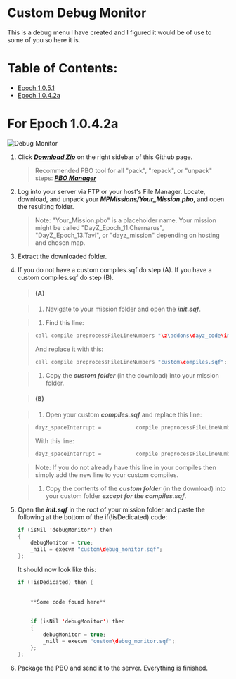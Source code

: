 Custom Debug Monitor
============


This is a debug menu I have created and I figured it would be of use to some of you so here it is.


# Table of Contents:
* [Epoch 1.0.5.1](https://github.com/noxsicarius/Custom-Debug-Monitor/tree/1.0.5.1#for-epoch-1051)
* [Epoch 1.0.4.2a](https://github.com/noxsicarius/Custom-Debug-Monitor/tree/1.0.4.2#for-epoch-1051)


# For Epoch 1.0.4.2a

![Debug Monitor](https://fbcdn-sphotos-f-a.akamaihd.net/hphotos-ak-xpf1/t1.0-9/10492282_780169578712954_6075501529329797732_n.jpg)


1. Click ***[Download Zip](https://github.com/noxsicarius/Custom-Debug-Monitor/archive/1.0.4.2.zip)*** on the right sidebar of this Github page.

	> Recommended PBO tool for all "pack", "repack", or "unpack" steps: ***[PBO Manager](http://www.armaholic.com/page.php?id=16369)***

1. Log into your server via FTP or your host's File Manager. Locate, download, and unpack your ***MPMissions/Your_Mission.pbo***, and open the resulting folder.
 
	> Note: "Your_Mission.pbo" is a placeholder name. Your mission might be called "DayZ_Epoch_11.Chernarus", "DayZ_Epoch_13.Tavi", or "dayz_mission" depending on hosting and chosen map.

1. Extract the downloaded folder.

1. If you do not have a custom compiles.sqf do step (A). If you have a custom compiles.sqf do step (B).
	   
	> #### (A)

	> 1. Navigate to your mission folder and open the ***init.sqf***.

	> 1. Find this line:

	> 	~~~~java
	> 	call compile preprocessFileLineNumbers "\z\addons\dayz_code\init\compiles.sqf";
	> 	~~~~
	> 	And replace it with this:
	> 	~~~~java
	> 	call compile preprocessFileLineNumbers "custom\compiles.sqf";
	> 	~~~~

	> 1. Copy the ***custom folder*** (in the download) into your mission folder.
	
	> #### (B)

	> 1. Open your custom ***compiles.sqf*** and replace this line:

	> 	~~~~java
	>	dayz_spaceInterrupt =			compile preprocessFileLineNumbers "\z\addons\dayz_code\actions\dayz_spaceInterrupt.sqf";
	> 	~~~~
	> With this line:
	> 	~~~~java
	>	dayz_spaceInterrupt =			compile preprocessFileLineNumbers "custom\dayz_spaceInterrupt.sqf";
	> 	~~~~
	
	> 	Note: If you do not already have this line in your compiles then simply add the new line to your custom compiles.
	
	> 1. Copy the contents of the ***custom folder*** (in the download) into your custom folder ***except for the compiles.sqf***.
	
1. Open the ***init.sqf*** in the root of your mission folder and paste the following at the bottom of the if(!isDedicated) code:

	~~~~java
	if (isNil 'debugMonitor') then 
	{
		debugMonitor = true;
		_nill = execvm "custom\debug_monitor.sqf";
	};
	~~~~

	It should now look like this:
	
	~~~~java
	if (!isDedicated) then {
		
		
		**Some code found here**
		
		
		if (isNil 'debugMonitor') then 
		{
			debugMonitor = true;
			_nill = execvm "custom\debug_monitor.sqf";
		};
	};
	~~~~
  
1. Package the PBO and send it to the server. Everything is finished.
